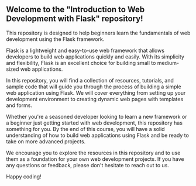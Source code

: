 ## Welcome to the "Introduction to Web Development with Flask" repository! 


This repository is designed to help beginners learn the fundamentals of web development using the Flask framework.

Flask is a lightweight and easy-to-use web framework that allows developers to build web applications quickly and easily. With its simplicity and flexibility, Flask is an excellent choice for building small to medium-sized web applications.

In this repository, you will find a collection of resources, tutorials, and sample code that will guide you through the process of building a simple web application using Flask. We will cover everything from setting up your development environment to creating dynamic web pages with templates and forms.

Whether you're a seasoned developer looking to learn a new framework or a beginner just getting started with web development, this repository has something for you. By the end of this course, you will have a solid understanding of how to build web applications using Flask and be ready to take on more advanced projects.

We encourage you to explore the resources in this repository and to use them as a foundation for your own web development projects. If you have any questions or feedback, please don't hesitate to reach out to us.

Happy coding!